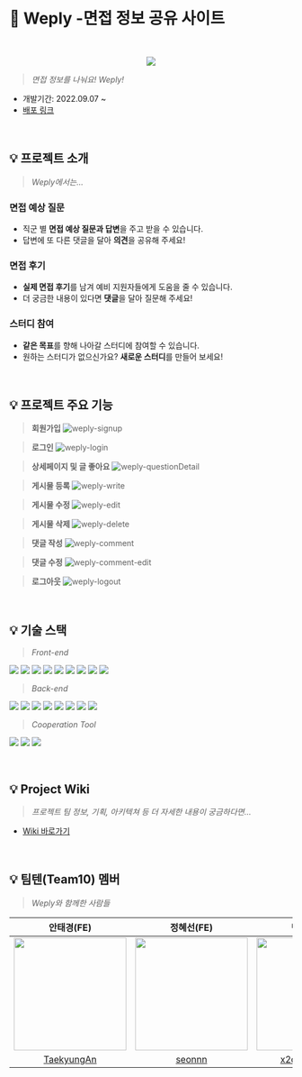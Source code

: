 # 📝 Weply -면접 정보 공유 사이트
<br/>

<p align="center"><img src="https://user-images.githubusercontent.com/102157884/193828178-ba70057d-5fcf-48ae-820e-16d1f42f8452.svg"></p>

> *면접 정보를 나눠요! Weply!*
- 개발기간: 2022.09.07 ~ 
- [배포 링크](http://weply.s3-website.ap-northeast-2.amazonaws.com)

<br/>

## 💡 프로젝트 소개
> *Weply에서는...*

### 면접 예상 질문
- 직군 별 **면접 예상 질문과 답변**을 주고 받을 수 있습니다.
- 답변에 또 다른 댓글을 달아 **의견**을 공유해 주세요!

### 면접 후기
- **실제 면접 후기**를 남겨 예비 지원자들에게 도움을 줄 수 있습니다.
- 더 궁금한 내용이 있다면 **댓글**을 달아 질문해 주세요!

### 스터디 참여
- **같은 목표**를 향해 나아갈 스터디에 참여할 수 있습니다.
- 원하는 스터디가 없으신가요? **새로운 스터디**를 만들어 보세요!

<br/>

## 💡 프로젝트 주요 기능
> **회원가입**
![weply-signup](https://user-images.githubusercontent.com/102157884/194744948-6220f76d-c4a6-4d9c-947a-0d33b461bdaa.gif)

> **로그인**
![weply-login](https://user-images.githubusercontent.com/102157884/194744984-ec74f1c3-a5b9-4bbd-804a-42bc93fdeedb.gif)

> **상세페이지 및 글 좋아요**
![weply-questionDetail](https://user-images.githubusercontent.com/102157884/194744994-98ac1b0a-066c-4df6-88ad-b6c06c33ef00.gif)

> **게시물 등록**
![weply-write](https://user-images.githubusercontent.com/102157884/194745029-339194bc-1092-401a-9eec-c6def7579da7.gif)

> **게시물 수정**
![weply-edit](https://user-images.githubusercontent.com/102157884/194745042-522dd75a-755c-438a-bc13-18c2fe9efd9b.gif)

> **게시물 삭제**
![weply-delete](https://user-images.githubusercontent.com/102157884/194747840-ac0e8017-733f-468f-8b02-ea7ec015b849.gif)

> **댓글 작성**
![weply-comment](https://user-images.githubusercontent.com/102157884/194747845-135af3f4-7179-4694-8ce9-31f1ad29400a.gif)

> **댓글 수정**
![weply-comment-edit](https://user-images.githubusercontent.com/102157884/194747875-a44bc1fe-28af-45c1-b0b7-6baeac0e48ec.gif)

> **로그아웃**
![weply-logout](https://user-images.githubusercontent.com/102157884/194747886-bec4aaa2-7b6a-4c96-8bad-ab28f5b03041.gif)

<br/>

## 💡 기술 스택

> *Front-end* 

<img src="https://img.shields.io/badge/React-61DAFB?style=flat&logo=react&logoColor=white"/> <img src="https://img.shields.io/badge/Typescript-3178C6?style=flat&logo=typescript&logoColor=white"/> <img src="https://img.shields.io/badge/ReactQuery-FF4154?style=flat&logo=reactquery&logoColor=white"/> <img src="https://img.shields.io/badge/Axios-5A29E4?style=flat&logo=axios&logoColor=white"/> <img src="https://img.shields.io/badge/Recoil-3578E5?style=flat&logoColor=white"/> <img src="https://img.shields.io/badge/styled%20components-DB7093?style=flat&logo=styledcomponents&logoColor=white"/> <img src="https://img.shields.io/badge/npm-CB3837?style=flat&logo=npm&logoColor=white"/> <img src="https://img.shields.io/badge/Pritter-F7B93E?style=flat&logo=prettier&logoColor=white"/> <img src="https://img.shields.io/badge/ESLint-4B32C3?style=flat&logo=eslint&logoColor=white"/>

> *Back-end* 

<img src="https://img.shields.io/badge/Java-4E7896?style=fla&logoColor=white"/> <img src="https://img.shields.io/badge/Spring%20Data%20JPA-6DB33F?style=fla&logoColor=white"/> <img src="https://img.shields.io/badge/Spring-6DB33F?style=flat&logo=spring&logoColor=white"/> <img src="https://img.shields.io/badge/Spring%20Boot-6DB33F?style=flat&logo=springboot&logoColor=white"/> <img src="https://img.shields.io/badge/Spring%20Security-6DB33F?style=flat&logo=springsecurity&logoColor=white"/> <img src="https://img.shields.io/badge/AWS-232F3E?style=flat&logo=amazonaws&logoColor=white"/> <img src="https://img.shields.io/badge/MySQL-4479A1?style=flat&logo=mysql&logoColor=white"/> <img src="https://img.shields.io/badge/git-F05032?style=flat&logo=git&logoColor=white"/>

> *Cooperation Tool*

<img src="https://img.shields.io/badge/Figma-F24E1E?style=flat&logo=figma&logoColor=white"/> <img src="https://img.shields.io/badge/github-181717?style=flat&logo=github&logoColor=white"/> <img src="https://img.shields.io/badge/Discord-5865F2?style=flat&logo=discord&logoColor=white"/>

<br/>

## 💡 Project Wiki

> *프로젝트 팀 정보, 기획, 아키텍쳐 등 더 자세한 내용이 궁금하다면...*
- [Wiki 바로가기](https://github.com/codestates-seb/seb39_main_010/wiki)

<br/>

## 💡 팀텐(Team10) 멤버
> *Weply와 함께한 사람들*

|안태경(FE)|정혜선(FE)|민지원(BE)|장민욱(BE)|김민주(Design)|
|:---:|:---:|:---:|:---:|:---:|
|<img src="https://user-images.githubusercontent.com/102157884/193764463-6f5a0afe-a0ef-47e1-a955-02d9fa191080.png" width="200">|<img src="https://user-images.githubusercontent.com/102157884/193764539-be726237-2227-4c29-9365-1ccd5cadee83.png" width="200">|<img src="https://user-images.githubusercontent.com/102157884/193764338-de5d7117-2430-4fac-b73f-22c1ce004ca4.png" width="200">|<img src="https://user-images.githubusercontent.com/102157884/193764664-cf6dfcb4-0a27-43f2-8614-293b1d9baeb9.png" width="200">|<img src="https://user-images.githubusercontent.com/102157884/193764463-6f5a0afe-a0ef-47e1-a955-02d9fa191080.png" width="200">
|[TaekyungAn](https://github.com/TaekyungAn)|[seonnn](https://github.com/seonnn)|[x2d7751347m](https://github.com/x2d7751347m)|[black2code](https://github.com/black2code)|[KimMinju](#)

<br/>
